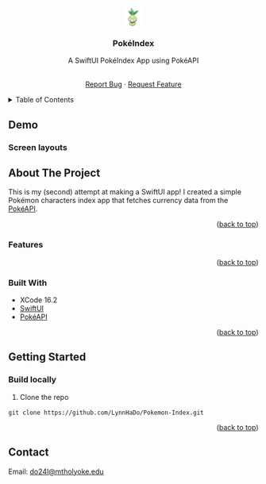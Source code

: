 <div id="top"></div>

<!-- PROJECT LOGO -->
<br />
<div align="center">

<img align="center" src="Public/logo.png" width="40px"/>

<h3 align="center">PokéIndex</h3>

<p align="center">A SwiftUI PokéIndex App using PokéAPI</p>

  <p align="center">
    <br />
    <a href="https://github.com/LynnHaDo/Pokemon-Index/issues">Report Bug</a>
    ·
    <a href="https://github.com/LynnHaDo/Pokemon-Index/issues">Request Feature</a>
  </p>
</div>

<!-- TABLE OF CONTENTS -->
<details>
  <summary>Table of Contents</summary>
  <ol>
    <li>
      <a href="#demo">Demo</a>
    </li>
    <li>
      <a href="#about-the-project">About The Project</a>
      <ul>
        <li><a href="#features">Features</a></li>
        <li><a href="#built-with">Built With</a></li>
      </ul>
    </li>
    <li>
      <a href="#getting-started">Getting Started</a>
      <ul>
        <li><a href="#build-locally">Build Locally</a></li>
      </ul>
    </li>
    <li><a href="#contact">Contact</a></li>
  </ol>
</details>

<!-- UPDATES -->
## Demo

<div align="center">
</div>

### Screen layouts

<!-- ABOUT THE PROJECT -->
## About The Project

This is my (second) attempt at making a SwiftUI app! I created a simple Pokémon characters index app that fetches currency data from the [PokéAPI](https://pokeapi.co/docs/v2).

<p align="right">(<a href="#top">back to top</a>)</p>

### Features

<p align="right">(<a href="#top">back to top</a>)</p>

### Built With

- XCode 16.2
- [SwiftUI](https://developer.apple.com/xcode/swiftui/)
- [PokéAPI](https://pokeapi.co/docs/v2)

<p align="right">(<a href="#top">back to top</a>)</p>

<!-- GETTING STARTED -->

## Getting Started

### Build locally

1. Clone the repo

```
git clone https://github.com/LynnHaDo/Pokemon-Index.git
```

<p align="right">(<a href="#top">back to top</a>)</p>

<!-- Contact -->

## Contact

Email: <a href="mailto:do24l@mtholyoke.edu">do24l@mtholyoke.edu</a>
